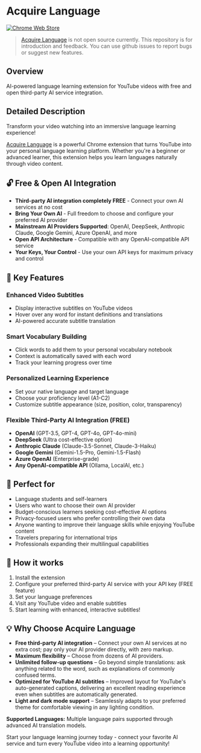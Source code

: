 # Acquire Language

[![Chrome Web Store](https://img.shields.io/chrome-web-store/v/your-extension-id?label=Chrome%20Web%20Store&style=flat-square)](https://chrome.google.com/webstore/detail/pnobdlbfobamledoecdignpneeoohhio)

> [Acquire Language](https://chrome.google.com/webstore/detail/pnobdlbfobamledoecdignpneeoohhio) is not open source currently. This repository is for introduction and feedback. You can use github issues to report bugs or suggest new features.

## Overview

AI-powered language learning extension for YouTube videos with free and open third-party AI service integration.

## Detailed Description

Transform your video watching into an immersive language learning experience!

[Acquire Language](https://chrome.google.com/webstore/detail/pnobdlbfobamledoecdignpneeoohhio)
is a powerful Chrome extension that turns YouTube into your personal language learning platform. Whether you're a beginner or advanced learner, this extension helps you learn languages naturally through video content.

## 🔓 Free & Open AI Integration

- **Third-party AI integration completely FREE** - Connect your own AI services at no cost
- **Bring Your Own AI** - Full freedom to choose and configure your preferred AI provider
- **Mainstream AI Providers Supported**: OpenAI, DeepSeek, Anthropic Claude, Google Gemini, Azure OpenAI, and more
- **Open API Architecture** - Compatible with any OpenAI-compatible API service
- **Your Keys, Your Control** - Use your own API keys for maximum privacy and control

## 🎯 Key Features

### Enhanced Video Subtitles

- Display interactive subtitles on YouTube videos
- Hover over any word for instant definitions and translations
- AI-powered accurate subtitle translation

### Smart Vocabulary Building

- Click words to add them to your personal vocabulary notebook
- Context is automatically saved with each word
- Track your learning progress over time

### Personalized Learning Experience

- Set your native language and target language
- Choose your proficiency level (A1-C2)
- Customize subtitle appearance (size, position, color, transparency)

### Flexible Third-Party AI Integration (FREE)

- **OpenAI** (GPT-3.5, GPT-4, GPT-4o, GPT-4o-mini)
- **DeepSeek** (Ultra cost-effective option)
- **Anthropic Claude** (Claude-3.5-Sonnet, Claude-3-Haiku)
- **Google Gemini** (Gemini-1.5-Pro, Gemini-1.5-Flash)
- **Azure OpenAI** (Enterprise-grade)
- **Any OpenAI-compatible API** (Ollama, LocalAI, etc.)

## 🌟 Perfect for

- Language students and self-learners
- Users who want to choose their own AI provider
- Budget-conscious learners seeking cost-effective AI options
- Privacy-focused users who prefer controlling their own data
- Anyone wanting to improve their language skills while enjoying YouTube content
- Travelers preparing for international trips
- Professionals expanding their multilingual capabilities

## 🚀 How it works

1. Install the extension
2. Configure your preferred third-party AI service with your API key (FREE feature)
3. Set your language preferences
4. Visit any YouTube video and enable subtitles
5. Start learning with enhanced, interactive subtitles!

## 💡 Why Choose Acquire Language

- **Free third-party AI integration** – Connect your own AI services at no extra cost; pay only your AI provider directly, with zero markup.
- **Maximum flexibility** – Choose from dozens of AI providers.
- **Unlimited follow-up questions** – Go beyond simple translations: ask anything related to the word, such as explanations of commonly confused terms.
- **Optimized for YouTube AI subtitles** – Improved layout for YouTube's auto-generated captions, delivering an excellent reading experience even when subtitles are automatically generated.
- **Light and dark mode support** – Seamlessly adapts to your preferred theme for comfortable viewing in any lighting condition.

**Supported Languages:** Multiple language pairs supported through advanced AI translation models.

Start your language learning journey today - connect your favorite AI service and turn every YouTube video into a learning opportunity!
